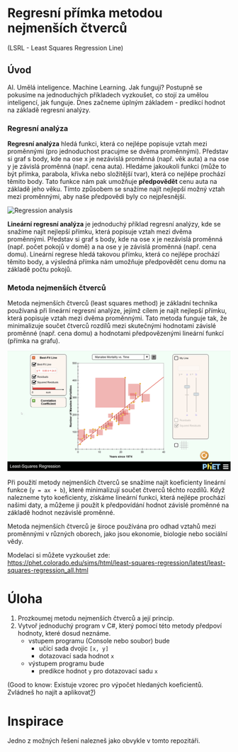 ﻿# Regresní přímka metodou nejmenších čtverců
(LSRL - Least Squares Regression Line)

## Úvod

AI. Umělá inteligence. Machine Learning. Jak fungují? Postupně se pokusíme na jednoduchých příkladech vyzkoušet, co stojí za umělou inteligencí, jak funguje.
Dnes začneme úplným základem - predikcí hodnot na základě regresní analýzy.

### Regresní analýza
**Regresní analýza** hledá funkci, která co nejlépe popisuje vztah mezi proměnnými (pro jednoduchost pracujme se dvěma proměnnými).
Představ si graf s body, kde na ose x je nezávislá proměnná (např. věk auta) a na ose y je závislá proměnná (např. cena auta).
Hledáme jakoukoli funkci (může to být přímka, parabola, křivka nebo složitější tvar), která co nejlépe prochází těmito body.
Tato funkce nám pak umožňuje **předpovědět** cenu auta na základě jeho věku. Tímto způsobem se snažíme najít nejlepší možný
vztah mezi proměnnými, aby naše předpovědi byly co nejpřesnější.

![Regression analysis](https://static.javatpoint.com/tutorial/machine-learning/images/machine-learning-polynomial-regression.png)

**Lineární regresní analýza** je jednoduchý příklad regresní analýzy, kde se snažíme najít nejlepší
přímku, která popisuje vztah mezi dvěma proměnnými. Představ si graf s body, kde na ose x je
nezávislá proměnná (např. počet pokojů v domě) a na ose y je závislá proměnná (např. cena domu).
Lineární regrese hledá takovou přímku, která co nejlépe prochází těmito body, a výsledná přímka
nám umožňuje předpovědět cenu domu na základě počtu pokojů.

### Metoda nejmenších čtverců
Metoda nejmenších čtverců (least squares method) je základní technika používaná při lineární
regresní analýze, jejímž cílem je najít nejlepší přímku, která popisuje vztah mezi dvěma proměnnými.
Tato metoda funguje tak, že minimalizuje součet čtverců rozdílů mezi skutečnými hodnotami
závislé proměnné (např. cena domu) a hodnotami předpovězenými lineární funkcí (přímka na grafu).

[![LSRL](image1.png)](https://phet.colorado.edu/sims/html/least-squares-regression/latest/least-squares-regression_all.html)

Při použití metody nejmenších čtverců se snažíme najít koeficienty lineární funkce
(`y = ax + b`), které minimalizují součet čtverců těchto rozdílů. Když nalezneme tyto koeficienty,
získáme lineární funkci, která nejlépe prochází našimi daty, a můžeme ji použít k předpovídání
hodnot závislé proměnné na základě hodnot nezávislé proměnné.

Metoda nejmenších čtverců je široce používána pro odhad vztahů mezi proměnnými v různých oborech,
jako jsou ekonomie, biologie nebo sociální vědy.

Modelaci si můžete vyzkoušet zde: https://phet.colorado.edu/sims/html/least-squares-regression/latest/least-squares-regression_all.html

# Úloha

1. Prozkoumej metodu nejmenších čtverců a její princip.
2. Vytvoř jednoduchý program v C#, který pomocí této metody předpoví hodnoty, které dosud neznáme.
	* vstupem programu (Console nebo soubor) bude
		* učící sada dvojic `[x, y]`
		* dotazovací sada hodnot `x`
	* výstupem programu bude
		* predikce hodnot `y` pro dotazovací sadu `x`

(Good to know: Existuje vzorec pro výpočet hledaných koeficientů. Zvládneš ho najít a aplikovat[?](http://physics.ujep.cz/~ehejnova/UTM/materialy_studium/linearni_regrese.pdf))

# Inspirace
Jedno z možných řešení nalezneš jako obvykle v tomto repozitáři.